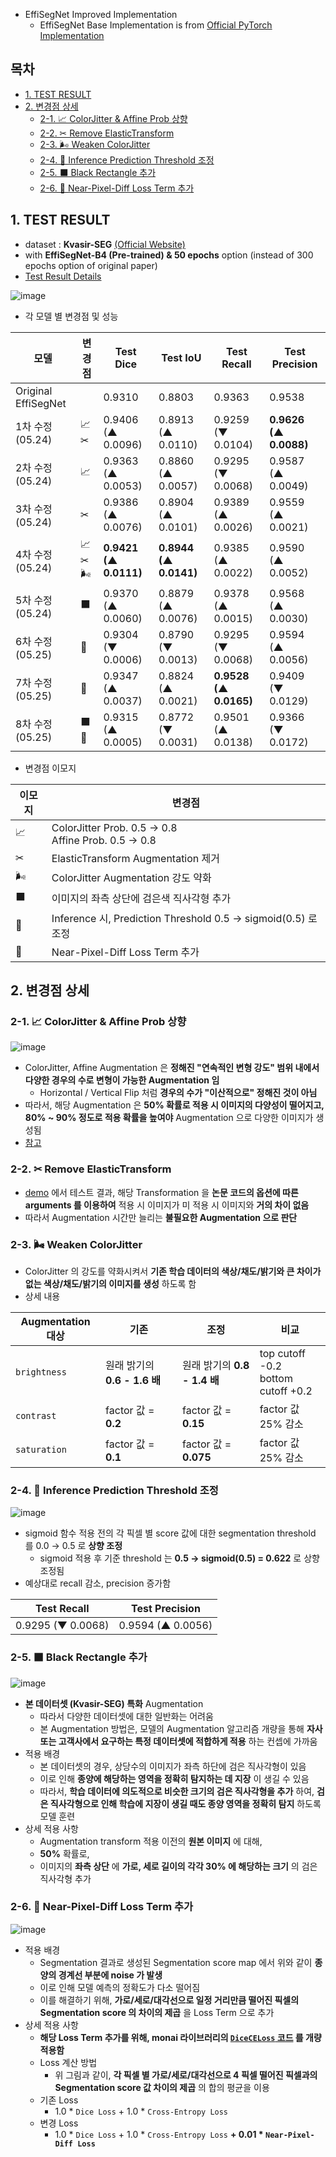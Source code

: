 
* EffiSegNet Improved Implementation
  * EffiSegNet Base Implementation is from [Official PyTorch Implementation](https://github.com/ivezakis/effisegnet/tree/main)

## 목차

* [1. TEST RESULT](#1-test-result)
* [2. 변경점 상세](#2-변경점-상세)
  * [2-1. 📈 ColorJitter & Affine Prob 상향](#2-1--colorjitter--affine-prob-상향) 
  * [2-2. ✂ Remove ElasticTransform](#2-2--remove-elastictransform)
  * [2-3. 🌬 Weaken ColorJitter](#2-3--weaken-colorjitter)
  * [2-4. 📐 Inference Prediction Threshold 조정](#2-4--inference-prediction-threshold-조정)
  * [2-5. ⬛ Black Rectangle 추가](#2-5--black-rectangle-추가)
  * [2-6. 🧭 Near-Pixel-Diff Loss Term 추가](#2-6--near-pixel-diff-loss-term-추가)

## 1. TEST RESULT

* dataset : **Kvasir-SEG** [(Official Website)](https://datasets.simula.no/kvasir-seg/)
* with **EffiSegNet-B4 (Pre-trained) & 50 epochs** option (instead of 300 epochs option of original paper)
* [Test Result Details](https://github.com/WannaBeSuperteur/AI_Projects/issues/13)

![image](../../images/250522_2.png)

* 각 모델 별 변경점 및 성능

| 모델                  | 변경점   | Test Dice             | Test IoU              | Test Recall           | Test Precision        |
|---------------------|-------|-----------------------|-----------------------|-----------------------|-----------------------|
| Original EffiSegNet |       | 0.9310                | 0.8803                | 0.9363                | 0.9538                |
| 1차 수정 (05.24)       | 📈✂   | 0.9406 (▲ 0.0096)     | 0.8913 (▲ 0.0110)     | 0.9259 (▼ 0.0104)     | **0.9626 (▲ 0.0088)** |
| 2차 수정 (05.24)       | 📈    | 0.9363 (▲ 0.0053)     | 0.8860 (▲ 0.0057)     | 0.9295 (▼ 0.0068)     | 0.9587 (▲ 0.0049)     |
| 3차 수정 (05.24)       | ✂     | 0.9386 (▲ 0.0076)     | 0.8904 (▲ 0.0101)     | 0.9389 (▲ 0.0026)     | 0.9559 (▲ 0.0021)     |
| 4차 수정 (05.24)       | 📈✂🌬 | **0.9421 (▲ 0.0111)** | **0.8944 (▲ 0.0141)** | 0.9385 (▲ 0.0022)     | 0.9590 (▲ 0.0052)     |
| 5차 수정 (05.24)       | ⬛     | 0.9370 (▲ 0.0060)     | 0.8879 (▲ 0.0076)     | 0.9378 (▲ 0.0015)     | 0.9568 (▲ 0.0030)     |
| 6차 수정 (05.25)       | 📐    | 0.9304 (▼ 0.0006)     | 0.8790 (▼ 0.0013)     | 0.9295 (▼ 0.0068)     | 0.9594 (▲ 0.0056)     |
| 7차 수정 (05.25)       | 🧭    | 0.9347 (▲ 0.0037)     | 0.8824 (▲ 0.0021)     | **0.9528 (▲ 0.0165)** | 0.9409 (▼ 0.0129)     |
| 8차 수정 (05.25)       | ⬛🧭   | 0.9315 (▲ 0.0005)     | 0.8772 (▼ 0.0031)     | 0.9501 (▲ 0.0138)     | 0.9366 (▼ 0.0172)     |

* 변경점 이모지

| 이모지 | 변경점                                                       |
|-----|-----------------------------------------------------------|
| 📈  | ColorJitter Prob. 0.5 → 0.8<br>Affine Prob. 0.5 → 0.8     |
| ✂   | ElasticTransform Augmentation 제거                          |
| 🌬  | ColorJitter Augmentation 강도 약화                            |
| ⬛   | 이미지의 좌측 상단에 검은색 직사각형 추가                                   |
| 📐  | Inference 시, Prediction Threshold 0.5 → sigmoid(0.5) 로 조정 |
| 🧭  | Near-Pixel-Diff Loss Term 추가                              |

## 2. 변경점 상세

### 2-1. 📈 ColorJitter & Affine Prob 상향

![image](../../images/250522_3.png)

* ColorJitter, Affine Augmentation 은 **정해진 "연속적인 변형 강도" 범위 내에서 다양한 경우의 수로 변형이 가능한 Augmentation 임**
  * Horizontal / Vertical Flip 처럼 **경우의 수가 "이산적으로" 정해진 것이 아님**
* 따라서, 해당 Augmentation 은 **50% 확률로 적용 시 이미지의 다양성이 떨어지고, 80% ~ 90% 정도로 적용 확률을 높여야** Augmentation 으로 다양한 이미지가 생성됨
* [참고](https://github.com/WannaBeSuperteur/AI-study/blob/main/Image%20Processing/Basics_Image_Augmentation_Methods.md#2-torchvision-%EC%9D%84-%EC%9D%B4%EC%9A%A9%ED%95%9C-augmentation)

### 2-2. ✂ Remove ElasticTransform

* [demo](https://huggingface.co/spaces/qubvel-hf/albumentations-demo) 에서 테스트 결과, 해당 Transformation 을 **논문 코드의 옵션에 따른 arguments 를 이용하여** 적용 시 이미지가 미 적용 시 이미지와 **거의 차이 없음**
* 따라서 Augmentation 시간만 늘리는 **불필요한 Augmentation 으로 판단**

### 2-3. 🌬 Weaken ColorJitter

* ColorJitter 의 강도를 약화시켜서 **기존 학습 데이터의 색상/채도/밝기와 큰 차이가 없는 색상/채도/밝기의 이미지를 생성** 하도록 함
* 상세 내용

| Augmentation 대상  | 기존                     | 조정                     | 비교                                    |
|------------------|------------------------|------------------------|---------------------------------------|
| ```brightness``` | 원래 밝기의 **0.6 - 1.6 배** | 원래 밝기의 **0.8 - 1.4 배** | top cutoff -0.2<br>bottom cutoff +0.2 |
| ```contrast```   | factor 값 = **0.2**     | factor 값 = **0.15**    | factor 값 25% 감소                       |
| ```saturation``` | factor 값 = **0.1**     | factor 값 = **0.075**   | factor 값 25% 감소                       |

### 2-4. 📐 Inference Prediction Threshold 조정

![image](../../images/250522_6.png)

* sigmoid 함수 적용 전의 각 픽셀 별 score 값에 대한 segmentation threshold 를 0.0 → 0.5 로 **상향 조정**
  * sigmoid 적용 후 기준 threshold 는 **0.5 → sigmoid(0.5) = 0.622** 로 상향 조정됨
* 예상대로 recall 감소, precision 증가함

| Test Recall       | Test Precision    |
|-------------------|-------------------|
| 0.9295 (▼ 0.0068) | 0.9594 (▲ 0.0056) |

### 2-5. ⬛ Black Rectangle 추가

![image](../../images/250522_4.png)

* **본 데이터셋 (Kvasir-SEG) 특화** Augmentation
  * 따라서 다양한 데이터셋에 대한 일반화는 어려움
  * 본 Augmentation 방법은, 모델의 Augmentation 알고리즘 개량을 통해 **자사 또는 고객사에서 요구하는 특정 데이터셋에 적합하게 적용** 하는 컨셉에 가까움
* 적용 배경
  * 본 데이터셋의 경우, 상당수의 이미지가 좌측 하단에 검은 직사각형이 있음
  * 이로 인해 **종양에 해당하는 영역을 정확히 탐지하는 데 지장** 이 생길 수 있음
  * 따라서, **학습 데이터에 의도적으로 비슷한 크기의 검은 직사각형을 추가** 하여, **검은 직사각형으로 인해 학습에 지장이 생길 때도 종양 영역을 정확히 탐지** 하도록 모델 훈련
* 상세 적용 사항
  * Augmentation transform 적용 이전의 **원본 이미지** 에 대해, 
  * **50%** 확률로,
  * 이미지의 **좌측 상단** 에 **가로, 세로 길이의 각각 30% 에 해당하는 크기** 의 검은 직사각형 추가

### 2-6. 🧭 Near-Pixel-Diff Loss Term 추가

![image](../../images/250522_5.png)

* 적용 배경
  * Segmentation 결과로 생성된 Segmentation score map 에서 위와 같이 **종양의 경계선 부분에 noise 가 발생**
  * 이로 인해 모델 예측의 정확도가 다소 떨어짐
  * 이를 해결하기 위해, **가로/세로/대각선으로 일정 거리만큼 떨어진 픽셀의 Segmentation score 의 차이의 제곱** 을 Loss Term 으로 추가
* 상세 적용 사항
  * **해당 Loss Term 추가를 위해, monai 라이브러리의 [```DiceCELoss``` 코드](https://github.com/Project-MONAI/MONAI/blob/46a5272196a6c2590ca2589029eed8e4d56ff008/monai/losses/dice.py#L639-L808) 를 개량 적용함**  
  * Loss 계산 방법
    * 위 그림과 같이, **각 픽셀 별 가로/세로/대각선으로 4 픽셀 떨어진 픽셀과의 Segmentation score 값 차이의 제곱** 의 합의 평균을 이용  
  * 기존 Loss
    * 1.0 * ```Dice Loss``` + 1.0 * ```Cross-Entropy Loss```
  * 변경 Loss
    * 1.0 * ```Dice Loss``` + 1.0 * ```Cross-Entropy Loss``` **+ 0.01 * ```Near-Pixel-Diff Loss```**